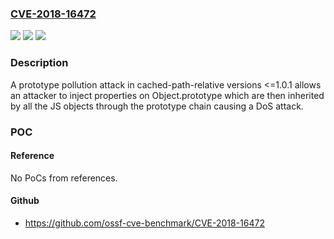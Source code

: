 ### [CVE-2018-16472](https://cve.mitre.org/cgi-bin/cvename.cgi?name=CVE-2018-16472)
![](https://img.shields.io/static/v1?label=Product&message=cached-path-relative&color=blue)
![](https://img.shields.io/static/v1?label=Version&message=n%2Fa&color=blue)
![](https://img.shields.io/static/v1?label=Vulnerability&message=Denial%20of%20Service%20(CWE-400)&color=brighgreen)

### Description

A prototype pollution attack in cached-path-relative versions <=1.0.1 allows an attacker to inject properties on Object.prototype which are then inherited by all the JS objects through the prototype chain causing a DoS attack.

### POC

#### Reference
No PoCs from references.

#### Github
- https://github.com/ossf-cve-benchmark/CVE-2018-16472

